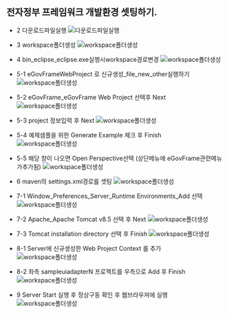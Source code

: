 ## 전자정부 프레임워크 개발환경 셋팅하기. 

- 2 다운로드파일실행
  ![다운로드파일실행](./img/2.png)

- 3 workspace폴더생성
  ![workspace폴더생성](./img/3.png)

- 4 bin_eclipse_eclipse.exe실행시workspace경로변경
  ![workspace폴더생성](./img/4.png)

- 5-1 eGovFrameWebProject 로 신규생성_file_new_other실행하기
  ![workspace폴더생성](./img/5.01.png)

- 5-2 eGovFrame_eGovFrame Web Project 선택후 Next
  ![workspace폴더생성](./img/5.02.png)

- 5-3 project 정보입력 후 Next
  ![workspace폴더생성](./img/5.03.png)

- 5-4 예제샘플을 위한 Generate Example 체크 후 Finish
  ![workspace폴더생성](./img/5.04.png)

- 5-5 해당 창이 나오면 Open Perspective선택 (상단메뉴에 eGovFrame관련메뉴가추가됨)
  ![workspace폴더생성](./img/5.05.png)

- 6 maven의 settings.xml경로를 셋팅
  ![workspace폴더생성](./img/6.png)

- 7-1 Window_Preferences_Server_Runtime Environments_Add 선택
  ![workspace폴더생성](./img/7.01.png)

- 7-2 Apache_Apache Tomcat v8.5 선택 후 Next
  ![workspace폴더생성](./img/7.02.png)

- 7-3 Tomcat installation directory 선택 후 Finish
  ![workspace폴더생성](./img/7.03.png)

- 8-1 Server에 신규생성한 Web Project Context 를 추가
  ![workspace폴더생성](./img/8.01.png)

- 8-2 좌측 sampleuiadapterN 프로젝트를 우측으로 Add 후 Finish
  ![workspace폴더생성](./img/8.02.png)

- 9 Server Start 실행 후 정상구동 확인 후 웹브라우져에 실행
  ![workspace폴더생성](./img/9.png)